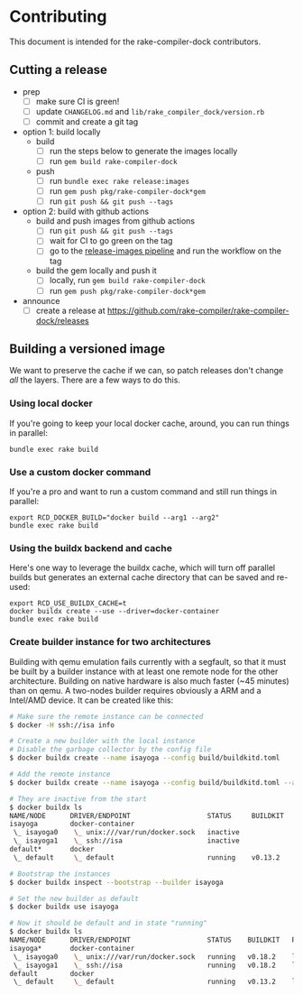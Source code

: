 # Contributing

This document is intended for the rake-compiler-dock contributors.

## Cutting a release

- prep
  - [ ] make sure CI is green!
  - [ ] update `CHANGELOG.md` and `lib/rake_compiler_dock/version.rb`
  - [ ] commit and create a git tag
- option 1: build locally
  - build
    - [ ] run the steps below to generate the images locally
    - [ ] run `gem build rake-compiler-dock`
  - push
    - [ ] run `bundle exec rake release:images`
    - [ ] run `gem push pkg/rake-compiler-dock*gem`
    - [ ] run `git push && git push --tags`
- option 2: build with github actions
  - build and push images from github actions
    - [ ] run `git push && git push --tags`
    - [ ] wait for CI to go green on the tag
    - [ ] go to the [release-images pipeline][] and run the workflow on the tag
  - build the gem locally and push it
    - [ ] locally, run `gem build rake-compiler-dock`
    - [ ] run `gem push pkg/rake-compiler-dock*gem`
- announce
  - [ ] create a release at https://github.com/rake-compiler/rake-compiler-dock/releases

[release-images pipeline]: https://github.com/rake-compiler/rake-compiler-dock/actions/workflows/release-images.yml


## Building a versioned image

We want to preserve the cache if we can, so patch releases don't change _all_ the layers. There are a few ways to do this.


### Using local docker

If you're going to keep your local docker cache, around, you can run things in parallel:

```
bundle exec rake build
```


### Use a custom docker command

If you're a pro and want to run a custom command and still run things in parallel:

```
export RCD_DOCKER_BUILD="docker build --arg1 --arg2"
bundle exec rake build
```


### Using the buildx backend and cache

Here's one way to leverage the buildx cache, which will turn off parallel builds but generates an external cache directory that can be saved and re-used:

```
export RCD_USE_BUILDX_CACHE=t
docker buildx create --use --driver=docker-container
bundle exec rake build
```


### Create builder instance for two architectures

Building with qemu emulation fails currently with a segfault, so that it must be built by a builder instance with at least one remote node for the other architecture.
Building on native hardware is also much faster (~45 minutes) than on qemu.
A two-nodes builder requires obviously a ARM and a Intel/AMD device.
It can be created like this:

```sh
# Make sure the remote instance can be connected
$ docker -H ssh://isa info

# Create a new builder with the local instance
# Disable the garbage collector by the config file
$ docker buildx create --name isayoga --config build/buildkitd.toml

# Add the remote instance
$ docker buildx create --name isayoga --config build/buildkitd.toml --append ssh://isa

# They are inactive from the start
$ docker buildx ls
NAME/NODE      DRIVER/ENDPOINT                   STATUS     BUILDKIT   PLATFORMS
isayoga        docker-container
 \_ isayoga0    \_ unix:///var/run/docker.sock   inactive
 \_ isayoga1    \_ ssh://isa                     inactive
default*       docker
 \_ default     \_ default                       running    v0.13.2    linux/arm64

# Bootstrap the instances
$ docker buildx inspect --bootstrap --builder isayoga

# Set the new builder as default
$ docker buildx use isayoga

# Now it should be default and in state "running"
$ docker buildx ls
NAME/NODE      DRIVER/ENDPOINT                   STATUS    BUILDKIT   PLATFORMS
isayoga*       docker-container
 \_ isayoga0    \_ unix:///var/run/docker.sock   running   v0.18.2    linux/arm64
 \_ isayoga1    \_ ssh://isa                     running   v0.18.2    linux/amd64, linux/amd64/v2, linux/amd64/v3, linux/386
default        docker
 \_ default     \_ default                       running   v0.13.2    linux/arm64
```
